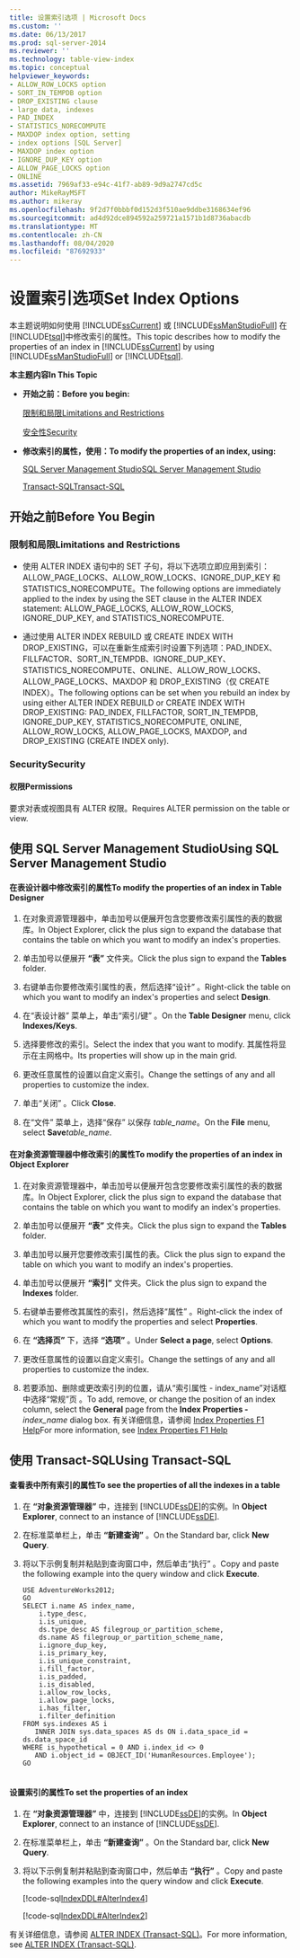 ```yaml
---
title: 设置索引选项 | Microsoft Docs
ms.custom: ''
ms.date: 06/13/2017
ms.prod: sql-server-2014
ms.reviewer: ''
ms.technology: table-view-index
ms.topic: conceptual
helpviewer_keywords:
- ALLOW_ROW_LOCKS option
- SORT_IN_TEMPDB option
- DROP_EXISTING clause
- large data, indexes
- PAD_INDEX
- STATISTICS_NORECOMPUTE
- MAXDOP index option, setting
- index options [SQL Server]
- MAXDOP index option
- IGNORE_DUP_KEY option
- ALLOW_PAGE_LOCKS option
- ONLINE
ms.assetid: 7969af33-e94c-41f7-ab89-9d9a2747cd5c
author: MikeRayMSFT
ms.author: mikeray
ms.openlocfilehash: 9f2d7f0bbbf0d152d3f510ae9ddbe3168634ef96
ms.sourcegitcommit: ad4d92dce894592a259721a1571b1d8736abacdb
ms.translationtype: MT
ms.contentlocale: zh-CN
ms.lasthandoff: 08/04/2020
ms.locfileid: "87692933"
---
```

# <a name="set-index-options"></a><span data-ttu-id="47bfd-102">设置索引选项</span><span class="sxs-lookup"><span data-stu-id="47bfd-102">Set Index Options</span></span>
  <span data-ttu-id="47bfd-103">本主题说明如何使用 [!INCLUDE[ssCurrent](../../includes/sscurrent-md.md)] 或 [!INCLUDE[ssManStudioFull](../../includes/ssmanstudiofull-md.md)] 在 [!INCLUDE[tsql](../../includes/tsql-md.md)]中修改索引的属性。</span><span class="sxs-lookup"><span data-stu-id="47bfd-103">This topic describes how to modify the properties of an index in [!INCLUDE[ssCurrent](../../includes/sscurrent-md.md)] by using [!INCLUDE[ssManStudioFull](../../includes/ssmanstudiofull-md.md)] or [!INCLUDE[tsql](../../includes/tsql-md.md)].</span></span>  
  
 <span data-ttu-id="47bfd-104">**本主题内容**</span><span class="sxs-lookup"><span data-stu-id="47bfd-104">**In This Topic**</span></span>  
  
-   <span data-ttu-id="47bfd-105">**开始之前：**</span><span class="sxs-lookup"><span data-stu-id="47bfd-105">**Before you begin:**</span></span>  
  
     [<span data-ttu-id="47bfd-106">限制和局限</span><span class="sxs-lookup"><span data-stu-id="47bfd-106">Limitations and Restrictions</span></span>](#Restrictions)  
  
     [<span data-ttu-id="47bfd-107">安全性</span><span class="sxs-lookup"><span data-stu-id="47bfd-107">Security</span></span>](#Security)  
  
-   <span data-ttu-id="47bfd-108">**修改索引的属性，使用：**</span><span class="sxs-lookup"><span data-stu-id="47bfd-108">**To modify the properties of an index, using:**</span></span>  
  
     [<span data-ttu-id="47bfd-109">SQL Server Management Studio</span><span class="sxs-lookup"><span data-stu-id="47bfd-109">SQL Server Management Studio</span></span>](#SSMSProcedure)  
  
     [<span data-ttu-id="47bfd-110">Transact-SQL</span><span class="sxs-lookup"><span data-stu-id="47bfd-110">Transact-SQL</span></span>](#TsqlProcedure)  
  
##  <a name="before-you-begin"></a><a name="BeforeYouBegin"></a> <span data-ttu-id="47bfd-111">开始之前</span><span class="sxs-lookup"><span data-stu-id="47bfd-111">Before You Begin</span></span>  
  
###  <a name="limitations-and-restrictions"></a><a name="Restrictions"></a> <span data-ttu-id="47bfd-112">限制和局限</span><span class="sxs-lookup"><span data-stu-id="47bfd-112">Limitations and Restrictions</span></span>  
  
-   <span data-ttu-id="47bfd-113">使用 ALTER INDEX 语句中的 SET 子句，将以下选项立即应用到索引：ALLOW_PAGE_LOCKS、ALLOW_ROW_LOCKS、IGNORE_DUP_KEY 和 STATISTICS_NORECOMPUTE。</span><span class="sxs-lookup"><span data-stu-id="47bfd-113">The following options are immediately applied to the index by using the SET clause in the ALTER INDEX statement: ALLOW_PAGE_LOCKS, ALLOW_ROW_LOCKS, IGNORE_DUP_KEY, and STATISTICS_NORECOMPUTE.</span></span>  
  
-   <span data-ttu-id="47bfd-114">通过使用 ALTER INDEX REBUILD 或 CREATE INDEX WITH DROP_EXISTING，可以在重新生成索引时设置下列选项：PAD_INDEX、FILLFACTOR、SORT_IN_TEMPDB、IGNORE_DUP_KEY、STATISTICS_NORECOMPUTE、ONLINE、ALLOW_ROW_LOCKS、ALLOW_PAGE_LOCKS、MAXDOP 和 DROP_EXISTING（仅 CREATE INDEX）。</span><span class="sxs-lookup"><span data-stu-id="47bfd-114">The following options can be set when you rebuild an index by using either ALTER INDEX REBUILD or CREATE INDEX WITH DROP_EXISTING: PAD_INDEX, FILLFACTOR, SORT_IN_TEMPDB, IGNORE_DUP_KEY, STATISTICS_NORECOMPUTE, ONLINE, ALLOW_ROW_LOCKS, ALLOW_PAGE_LOCKS, MAXDOP, and DROP_EXISTING (CREATE INDEX only).</span></span>  
  
###  <a name="security"></a><a name="Security"></a> <span data-ttu-id="47bfd-115">Security</span><span class="sxs-lookup"><span data-stu-id="47bfd-115">Security</span></span>  
  
####  <a name="permissions"></a><a name="Permissions"></a> <span data-ttu-id="47bfd-116">权限</span><span class="sxs-lookup"><span data-stu-id="47bfd-116">Permissions</span></span>  
 <span data-ttu-id="47bfd-117">要求对表或视图具有 ALTER 权限。</span><span class="sxs-lookup"><span data-stu-id="47bfd-117">Requires ALTER permission on the table or view.</span></span>  
  
##  <a name="using-sql-server-management-studio"></a><a name="SSMSProcedure"></a> <span data-ttu-id="47bfd-118">使用 SQL Server Management Studio</span><span class="sxs-lookup"><span data-stu-id="47bfd-118">Using SQL Server Management Studio</span></span>  
  
#### <a name="to-modify-the-properties-of-an-index-in-table-designer"></a><span data-ttu-id="47bfd-119">在表设计器中修改索引的属性</span><span class="sxs-lookup"><span data-stu-id="47bfd-119">To modify the properties of an index in Table Designer</span></span>  
  
1.  <span data-ttu-id="47bfd-120">在对象资源管理器中，单击加号以便展开包含您要修改索引属性的表的数据库。</span><span class="sxs-lookup"><span data-stu-id="47bfd-120">In Object Explorer, click the plus sign to expand the database that contains the table on which you want to modify an index's properties.</span></span>  
  
2.  <span data-ttu-id="47bfd-121">单击加号以便展开 **“表”** 文件夹。</span><span class="sxs-lookup"><span data-stu-id="47bfd-121">Click the plus sign to expand the **Tables** folder.</span></span>  
  
3.  <span data-ttu-id="47bfd-122">右键单击你要修改索引属性的表，然后选择“设计”  。</span><span class="sxs-lookup"><span data-stu-id="47bfd-122">Right-click the table on which you want to modify an index's properties and select **Design**.</span></span>  
  
4.  <span data-ttu-id="47bfd-123">在“表设计器”  菜单上，单击“索引/键”  。</span><span class="sxs-lookup"><span data-stu-id="47bfd-123">On the **Table Designer** menu, click **Indexes/Keys**.</span></span>  
  
5.  <span data-ttu-id="47bfd-124">选择要修改的索引。</span><span class="sxs-lookup"><span data-stu-id="47bfd-124">Select the index that you want to modify.</span></span> <span data-ttu-id="47bfd-125">其属性将显示在主网格中。</span><span class="sxs-lookup"><span data-stu-id="47bfd-125">Its properties will show up in the main grid.</span></span>  
  
6.  <span data-ttu-id="47bfd-126">更改任意属性的设置以自定义索引。</span><span class="sxs-lookup"><span data-stu-id="47bfd-126">Change the settings of any and all properties to customize the index.</span></span>  
  
7.  <span data-ttu-id="47bfd-127">单击“关闭”  。</span><span class="sxs-lookup"><span data-stu-id="47bfd-127">Click **Close**.</span></span>  
  
8.  <span data-ttu-id="47bfd-128">在“文件”  菜单上，选择“保存”  以保存 _table_name_。</span><span class="sxs-lookup"><span data-stu-id="47bfd-128">On the **File** menu, select **Save**_table_name_.</span></span>  
  
#### <a name="to-modify-the-properties-of-an-index-in-object-explorer"></a><span data-ttu-id="47bfd-129">在对象资源管理器中修改索引的属性</span><span class="sxs-lookup"><span data-stu-id="47bfd-129">To modify the properties of an index in Object Explorer</span></span>  
  
1.  <span data-ttu-id="47bfd-130">在对象资源管理器中，单击加号以便展开包含您要修改索引属性的表的数据库。</span><span class="sxs-lookup"><span data-stu-id="47bfd-130">In Object Explorer, click the plus sign to expand the database that contains the table on which you want to modify an index's properties.</span></span>  
  
2.  <span data-ttu-id="47bfd-131">单击加号以便展开 **“表”** 文件夹。</span><span class="sxs-lookup"><span data-stu-id="47bfd-131">Click the plus sign to expand the **Tables** folder.</span></span>  
  
3.  <span data-ttu-id="47bfd-132">单击加号以展开您要修改索引属性的表。</span><span class="sxs-lookup"><span data-stu-id="47bfd-132">Click the plus sign to expand the table on which you want to modify an index's properties.</span></span>  
  
4.  <span data-ttu-id="47bfd-133">单击加号以便展开 **“索引”** 文件夹。</span><span class="sxs-lookup"><span data-stu-id="47bfd-133">Click the plus sign to expand the **Indexes** folder.</span></span>  
  
5.  <span data-ttu-id="47bfd-134">右键单击要修改其属性的索引，然后选择“属性”  。</span><span class="sxs-lookup"><span data-stu-id="47bfd-134">Right-click the index of which you want to modify the properties and select **Properties**.</span></span>  
  
6.  <span data-ttu-id="47bfd-135">在 **“选择页”** 下，选择 **“选项”** 。</span><span class="sxs-lookup"><span data-stu-id="47bfd-135">Under **Select a page**, select **Options**.</span></span>  
  
7.  <span data-ttu-id="47bfd-136">更改任意属性的设置以自定义索引。</span><span class="sxs-lookup"><span data-stu-id="47bfd-136">Change the settings of any and all properties to customize the index.</span></span>  
  
8.  <span data-ttu-id="47bfd-137">若要添加、删除或更改索引列的位置，请从“索引属性 - index_name”对话框中选择“常规”页    。</span><span class="sxs-lookup"><span data-stu-id="47bfd-137">To add, remove, or change the position of an index column, select the **General** page from the **Index Properties -** _index_name_ dialog box.</span></span> <span data-ttu-id="47bfd-138">有关详细信息，请参阅 [Index Properties F1 Help](index-properties-f1-help.md)</span><span class="sxs-lookup"><span data-stu-id="47bfd-138">For more information, see [Index Properties F1 Help](index-properties-f1-help.md)</span></span>  
  
##  <a name="using-transact-sql"></a><a name="TsqlProcedure"></a> <span data-ttu-id="47bfd-139">使用 Transact-SQL</span><span class="sxs-lookup"><span data-stu-id="47bfd-139">Using Transact-SQL</span></span>  
  
#### <a name="to-see-the-properties-of-all-the-indexes-in-a-table"></a><span data-ttu-id="47bfd-140">查看表中所有索引的属性</span><span class="sxs-lookup"><span data-stu-id="47bfd-140">To see the properties of all the indexes in a table</span></span>  
  
1.  <span data-ttu-id="47bfd-141">在 **“对象资源管理器”** 中，连接到 [!INCLUDE[ssDE](../../includes/ssde-md.md)]的实例。</span><span class="sxs-lookup"><span data-stu-id="47bfd-141">In **Object Explorer**, connect to an instance of [!INCLUDE[ssDE](../../includes/ssde-md.md)].</span></span>  
  
2.  <span data-ttu-id="47bfd-142">在标准菜单栏上，单击 **“新建查询”** 。</span><span class="sxs-lookup"><span data-stu-id="47bfd-142">On the Standard bar, click **New Query**.</span></span>  
  
3.  <span data-ttu-id="47bfd-143">将以下示例复制并粘贴到查询窗口中，然后单击“执行” 。</span><span class="sxs-lookup"><span data-stu-id="47bfd-143">Copy and paste the following example into the query window and click **Execute**.</span></span>  
  
    ```  
    USE AdventureWorks2012;  
    GO  
    SELECT i.name AS index_name,   
        i.type_desc,   
        i.is_unique,   
        ds.type_desc AS filegroup_or_partition_scheme,   
        ds.name AS filegroup_or_partition_scheme_name,   
        i.ignore_dup_key,   
        i.is_primary_key,   
        i.is_unique_constraint,   
        i.fill_factor,   
        i.is_padded,   
        i.is_disabled,   
        i.allow_row_locks,   
        i.allow_page_locks,   
        i.has_filter,   
        i.filter_definition  
    FROM sys.indexes AS i  
       INNER JOIN sys.data_spaces AS ds ON i.data_space_id = ds.data_space_id  
    WHERE is_hypothetical = 0 AND i.index_id <> 0   
       AND i.object_id = OBJECT_ID('HumanResources.Employee');   
    GO  
  
    ```  
  
#### <a name="to-set-the-properties-of-an-index"></a><span data-ttu-id="47bfd-144">设置索引的属性</span><span class="sxs-lookup"><span data-stu-id="47bfd-144">To set the properties of an index</span></span>  
  
1.  <span data-ttu-id="47bfd-145">在 **“对象资源管理器”** 中，连接到 [!INCLUDE[ssDE](../../includes/ssde-md.md)]的实例。</span><span class="sxs-lookup"><span data-stu-id="47bfd-145">In **Object Explorer**, connect to an instance of [!INCLUDE[ssDE](../../includes/ssde-md.md)].</span></span>  
  
2.  <span data-ttu-id="47bfd-146">在标准菜单栏上，单击 **“新建查询”** 。</span><span class="sxs-lookup"><span data-stu-id="47bfd-146">On the Standard bar, click **New Query**.</span></span>  
  
3.  <span data-ttu-id="47bfd-147">将以下示例复制并粘贴到查询窗口中，然后单击 **“执行”** 。</span><span class="sxs-lookup"><span data-stu-id="47bfd-147">Copy and paste the following examples into the query window and click **Execute**.</span></span>  
  
     [!code-sql[IndexDDL#AlterIndex4](../../snippets/tsql/SQL14/tsql/indexddl/transact-sql/alterindex.sql#alterindex4)]  
  
     [!code-sql[IndexDDL#AlterIndex2](../../snippets/tsql/SQL14/tsql/indexddl/transact-sql/alterindex.sql#alterindex2)]  
  
 <span data-ttu-id="47bfd-148">有关详细信息，请参阅 [ALTER INDEX (Transact-SQL)](/sql/t-sql/statements/alter-index-transact-sql)。</span><span class="sxs-lookup"><span data-stu-id="47bfd-148">For more information, see [ALTER INDEX &#40;Transact-SQL&#41;](/sql/t-sql/statements/alter-index-transact-sql).</span></span>  
  
  
